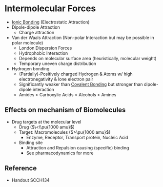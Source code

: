 # Intermolecular Forces

* [Ionic Bonding](../../01%20-%20Concept/Chemistry/Physical%20Chemistry/Chemical%20Physics/Molecular%20Theory/Chemical%20Bonding/Ionic%20Bonding.md) (Electrostatic Attraction)
* Dipole-dipole Attraction
  * Charge attraction
* Van der Waals Attraction (Non-polar Interaction but may be possible in polar molecule)
  * London Dispersion Forces
  * Hydrophobic Interaction
  * Depends on molecular surface area (heuristically, molecular weight)
  * Temporary uneven charge distribution
* Hydrogen bonding
  * (Partially)-Positively charged Hydrogen & Atoms w/ high electronegativity & lone electron pair
  * Significantly weaker than [Covalent Bonding](../../01%20-%20Concept/Chemistry/Physical%20Chemistry/Chemical%20Physics/Molecular%20Theory/Chemical%20Bonding/Covalent%20Bonding/Covalent%20Bonding.md) but stronger than dipole-dipole interaction
  * Amides > Carboxylic Acids > Alcohols > Amines

## Effects on mechanism of Biomolecules

* Drug targets at the molecular level
  * Drug ($\<\\pu{1000 amu}$)
  * Target: Macromolecules ($>\pu{1000 amu}$)
    * Enzyme, Receptor, Transport protein, Nucleic Acid
  * Binding site
    * Attraction and Repulsion causing (specific) binding
    * See pharmacodynamics for more

## Reference

* Handout SCCH134
